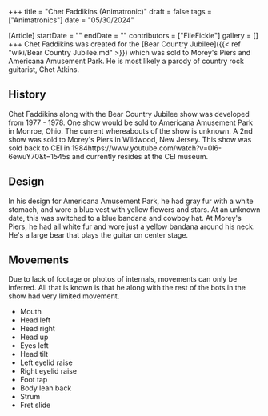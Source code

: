 +++
title = "Chet Faddikins (Animatronic)"
draft = false
tags = ["Animatronics"]
date = "05/30/2024"

[Article]
startDate = ""
endDate = ""
contributors = ["FileFickle"]
gallery = []
+++
Chet Faddikins was created for the [Bear Country Jubilee]({{< ref "wiki/Bear Country Jubilee.md" >}}) which was sold to Morey's Piers and Americana Amusement Park. He is most likely a parody of country rock guitarist, Chet Atkins.

<h2> History </h2>
Chet Faddikins along with the Bear Country Jubilee show was developed from 1977 - 1978. One show would be sold to Americana Amusement Park in Monroe, Ohio. The current whereabouts of the show is unknown. A 2nd show was sold to Morey's Piers in Wildwood, New Jersey. This show was sold back to CEI in 1984<ref>https://www.youtube.com/watch?v=0l6-6ewuY70&t=1545s</ref> and currently resides at the CEI museum.

<h2> Design </h2>
In his design for Americana Amusement Park, he had gray fur with a white stomach, and wore a blue vest with yellow flowers and stars. At an unknown date, this was switched to a blue bandana and cowboy hat. At Morey's Piers, he had all white fur and wore just a yellow bandana around his neck. He's a large bear that plays the guitar on center stage.

<h2> Movements </h2>
Due to lack of footage or photos of internals, movements can only be inferred. All that is known is that he along with the rest of the bots in the show had very limited movement.

* Mouth
* Head left
* Head right
* Head up
* Eyes left
* Head tilt
* Left eyelid raise
* Right eyelid raise
* Foot tap
* Body lean back
* Strum
* Fret slide

